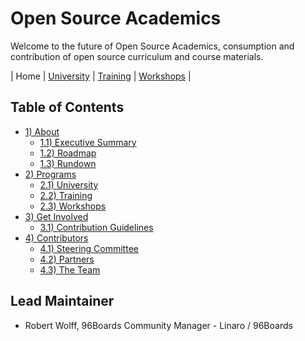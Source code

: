 # Open Source Academics   

Welcome to the future of Open Source Academics, consumption and contribution of open source curriculum and course materials.

| Home | [University](https://github.com/osacademics/university/) | [Training](https://github.com/osacademics/training) | [Workshops](https://github.com/osacademics/workshop/) |

## Table of Contents

- [1) About](about/README.md)
   - [1.1) Executive Summary](about/executive-summary.md)
   - [1.2) Roadmap](about/roadmap.md)
   - [1.3) Rundown](about/rundown.md)
- [2) Programs](programs/README.md)
   - [2.1) University](https://github.com/osacademics/university/)
   - [2.2) Training](https://github.com/osacademics/training/)
   - [2.3) Workshops](https://github.com/osacademics/workshops/)
- [3) Get Involved](get-involved/README.md)
   - [3.1) Contribution Guidelines](get-involved/contribution-guidelines.md)
- [4) Contributors](contributors/README.md)
   - [4.1) Steering Committee](contributors/steering-committee.md)
   - [4.2) Partners](contributors/partners.md)
   - [4.3) The Team](contributors/team.md)

## Lead Maintainer

- Robert Wolff, 96Boards Community Manager - Linaro / 96Boards

